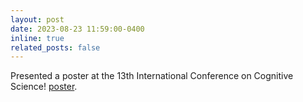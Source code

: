 ```yaml
---
layout: post
date: 2023-08-23 11:59:00-0400
inline: true
related_posts: false
---
```


Presented a poster at the 13th International Conference on Cognitive Science! [poster](https://drive.google.com/file/d/15Pe_hApZwIf6TBJtZRfK0_YEGuJal5iI/view).